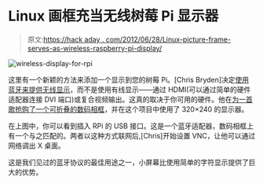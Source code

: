# Linux 画框充当无线树莓 Pi 显示器

> 原文:[https://hack aday . com/2012/06/28/Linux-picture-frame-serves-as-wireless-raspberry-pi-display/](https://hackaday.com/2012/06/28/linux-picture-frame-serves-as-wireless-raspberry-pi-display/)

![](../Images/f18559dfc49487c6e153d1b40ae3a5e6.png "wireless-display-for-rpi")

这里有一个新颖的方法来添加一个显示到您的树莓 Pi。[Chris Bryden]决定[使用蓝牙来提供无线显示](http://www.cjb.im/2012/06/raspberry-pi-wireless-display-using.html)，而不是使用有线显示——通过 HDMI(可以通过简单的硬件适配器连接 DVI 端口)或复合视频输出。这真的取决于你可用的硬件。他在[为一首歌抢购了一个可折叠的数码相框](http://hackaday.com/2012/01/10/this-digital-picture-frame-runs-linux-better-than-you-might-think/)，并在这个项目中使用了 320×240 的显示器。

在上图中，你可以看到插入 RPi 的 USB 接口。这是一个蓝牙适配器，数码相框上有一个与之匹配的。两者以这种方式联网后,[Chris]开始设置 VNC，让他可以通过网络调出 X 桌面。

这是我们见过的蓝牙协议的最佳用途之一，小屏幕比使用简单的字符显示提供了巨大的优势。